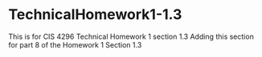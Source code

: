 # TechnicalHomework1-1.3
This is for CIS 4296 Technical Homework 1 section 1.3
Adding this section for part 8 of the Homework 1 Section 1.3